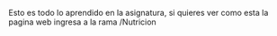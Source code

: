 Esto es todo lo aprendido en la asignatura, si quieres ver como esta la pagina web ingresa a la rama /Nutricion
